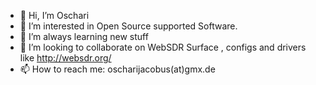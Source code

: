 - 👋 Hi, I’m Oschari
- 👀 I’m interested in Open Source supported Software.
- 🌱 I’m always learning new stuff
- 💞️ I’m looking to collaborate on WebSDR Surface , configs and drivers like http://websdr.org/
- 📫 How to reach me: oscharijacobus(at)gmx.de

<!---
oscharijacobus/oscharijacobus is a ✨ special ✨ repository because its `README.md` (this file) appears on your GitHub profile.
You can click the Preview link to take a look at your changes.
--->
